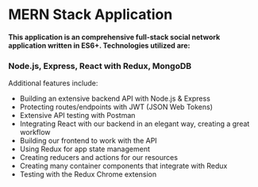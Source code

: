 # MERN Stack Application

#### This application is an comprehensive full-stack social network application written in ES6+. Technologies utilized are:
### Node.js, Express, React with Redux, MongoDB 

Additional features include:

* Building an extensive backend API with Node.js & Express
* Protecting routes/endpoints with JWT (JSON Web Tokens)
* Extensive API testing with Postman
* Integrating React with our backend in an elegant way, creating a great workflow
* Building our frontend to work with the API
* Using Redux for app state management
* Creating reducers and actions for our resources
* Creating many container components that integrate with Redux
* Testing with the Redux Chrome extension
